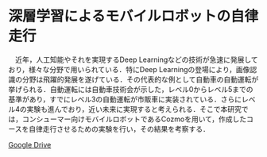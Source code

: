 # 深層学習によるモバイルロボットの自律走行

　近年，人工知能やそれを実現するDeep Learningなどの技術が急速に発展しており，様々な分野で用いられている．特にDeep Learningの登場により，画像認識の分野は飛躍的発展を遂げている．その代表的な例として自動車の自動運転が挙げられる．自動運転には自動車技術会が示した，レベル0からレベル5までの基準があり，すでにレベル3の自動運転が市販車に実装されている．さらにレベル4の実験も進んでおり，近い未来に実現すると考えられる．そこで本研究では，コンシューマー向けモバイルロボットであるCozmoを用いて，作成したコースを自律走行させるための実験を行い，その結果を考察する．
 
[Google Drive](https://drive.google.com/drive/folders/1nY7aGoV2Q5lj0UWdmd1-Uz8Ve1TR7L2J?usp=sharing)

